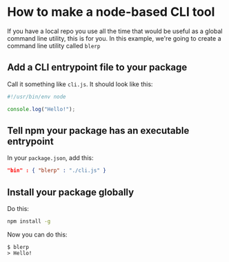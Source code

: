 # How to make a node-based CLI tool

If you have a local repo you use all the time that would be useful as a global command line utility, this is for you. In this example, we're going to create a command line utility called `blerp`

## Add a CLI entrypoint file to your package

Call it something like `cli.js`. It should look like this:

```js
#!/usr/bin/env node

console.log("Hello!");
```

## Tell npm your package has an executable entrypoint

In your `package.json`, add this:

```json
"bin" : { "blerp" : "./cli.js" }
```

## Install your package globally

Do this:

```sh
npm install -g
```

Now you can do this:

```console
$ blerp
> Hello!
```
